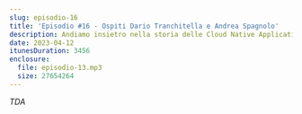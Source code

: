 ```yaml
---
slug: episodio-16
title: 'Episodio #16 - Ospiti Dario Tranchitella e Andrea Spagnolo'
description: Andiamo insietro nella storia delle Cloud Native Applications.
date: 2023-04-12
itunesDuration: 3456
enclosure:
  file: episodio-13.mp3
  size: 27654264
---
```


_TDA_
